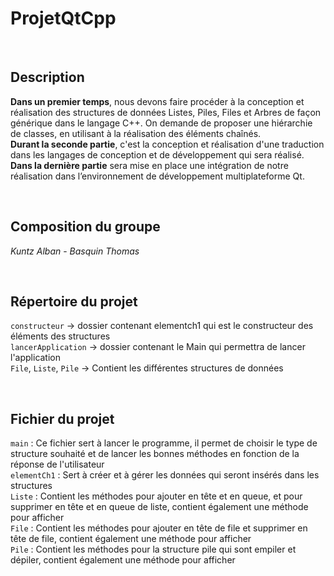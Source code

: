 # ProjetQtCpp

<br/>

Description
--------------

 **Dans un premier temps**, nous devons faire procéder à la conception et réalisation des structures de données Listes, Piles, Files et Arbres de façon générique dans le langage C++. On demande de proposer une hiérarchie de classes, en utilisant à la réalisation des éléments chaînés. <br>
 **Durant la seconde partie**, c'est la conception et réalisation d'une traduction dans les langages de conception et de développement qui sera réalisé. <br>
 **Dans la dernière partie** sera mise en place une intégration de notre réalisation dans l’environnement de développement multiplateforme Qt.
 
 <br/>
 
 Composition du groupe
------------------------

*Kuntz Alban*  -  *Basquin Thomas*

 <br/>
 
 Répertoire du projet
------------------------

`constructeur` -> dossier contenant elementch1 qui est le constructeur des éléments des structures <br>
`lancerApplication` -> dossier contenant le Main qui permettra de lancer l'application <br>
`File`, `Liste`, `Pile` -> Contient les différentes structures de données

 <br/>

 Fichier du projet
------------------------

`main` : Ce fichier sert à lancer le programme, il permet de choisir le type de structure souhaité et de lancer les bonnes méthodes en fonction de la réponse de l'utilisateur <br>
`elementCh1` : Sert à créer et à gérer les données qui seront insérés dans les structures <br>
`Liste` : Contient les méthodes pour ajouter en tête et en queue, et pour supprimer en tête et en queue de liste, contient également une méthode pour afficher <br>
`File` : Contient les méthodes pour ajouter en tête de file et supprimer en tête de file, contient également une méthode pour afficher <br>
`Pile` : Contient les méthodes pour la structure pile qui sont empiler et dépiler, contient également une méthode pour afficher
